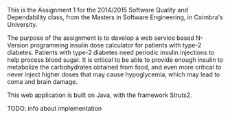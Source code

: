 This is the Assignment 1 for the 2014/2015 Software Quality and Dependability class, from the Masters in Software Engineering, in Coimbra's University. 

The purpose of the assignment is to develop a web service based N-Version programming insulin dose calculator for patients with type-2 diabetes. Patients with type-2 diabetes need periodic insulin injections to help process blood sugar. It is critical to be able to provide enough insulin to metabolize the carbohydrates obtained from food, and even more critical to never inject higher doses that may cause hypoglycemia, which may lead to coma and brain damage.

This web application is built on Java, with the framework Struts2.

TODO: info about implementation

